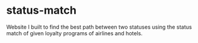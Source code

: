 # status-match
Website I built to find the best path between two statuses using the status match of given loyalty programs of airlines and hotels.